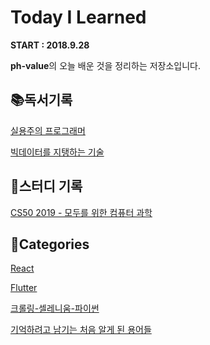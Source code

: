 # Today I Learned
**START : 2018.9.28**

**ph-value**의 오늘 배운 것을 정리하는 저장소입니다.

## 📚독서기록
[실용주의 프로그래머](./Books/The_Pragmatic_Programmer/tpp.md)

[빅데이터를 지탱하는 기술](./Books/Technology_that_supports_BIGDATA/README.md)

## 🔎스터디 기록
[CS50 2019 - 모두를 위한 컴퓨터 과학](./CS50_2019/README.md)

## 💬Categories

[React](./Documents/React/README.md)

[Flutter](./Documents/dart-for-flutter/dart-expression.md)

[크롤링-셀레니움-파이썬](./Documents/crawling-selenium-python.md)

[기억하려고 남기는 처음 알게 된 용어들](/terminology.md)

